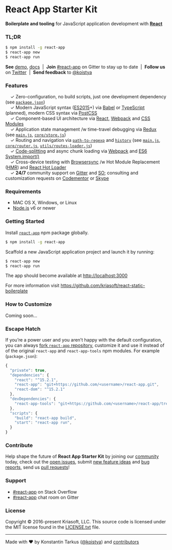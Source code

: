 # React App Starter Kit

**Boilerplate and tooling** for JavaScript application development with **[React](https://facebook.github.io/react/)**

### TL;DR

```sh
$ npm install -g react-app
$ react-app new
$ react-app run
```

**See** [demo](https://rsb.kriasoft.com), [docs](https://github.com/kriasoft/react-static-boilerplate/tree/master/docs)
&nbsp;|&nbsp; **Join** [#react-app](https://gitter.im/kriasoft/react-app) on Gitter to stay up to date
&nbsp;|&nbsp; **Follow us** on [Twitter](https://twitter.com/ReactStarter)
&nbsp;|&nbsp; **Send feedback** to [@koistya](https://twitter.com/koistya)


### Features

&nbsp; &nbsp; ✓ Zero-configuration, no build scripts, just one development dependency (see [`package.json`](template/package.json))<br>
&nbsp; &nbsp; ✓ Modern JavaScript syntax ([ES2015](http://babeljs.io/docs/learn-es2015/)+) via [Babel](http://babeljs.io/) or [TypeScript](https://www.typescriptlang.org/) (planned), modern CSS syntax via [PostCSS](https://github.com/postcss/postcss)<br>
&nbsp; &nbsp; ✓ Component-based UI architecture via [React](http://facebook.github.io/react/), [Webpack](https://webpack.github.io/) and [CSS Modules](https://github.com/css-modules/css-modules)<br>
&nbsp; &nbsp; ✓ Application state management /w time-travel debugging via [Redux](http://redux.js.org/) (see [`main.js`](template/main.js), [`core/store.js`](template/core/store.js))<br>
&nbsp; &nbsp; ✓ Routing and navigation via [`path-to-regexp`](https://github.com/pillarjs/path-to-regexp) and [`history`](https://github.com/mjackson/history) (see [`main.js`](template/main.js), [`core/router.js`](template/core/router.js), [`utils/routes-loader.js`](template/utils/routes-loader.js))<br>
&nbsp; &nbsp; ✓ [Code-splitting](https://github.com/webpack/docs/wiki/code-splitting) and async chunk loading via [Webpack](https://webpack.github.io/) and [ES6 System.import()](http://www.2ality.com/2014/09/es6-modules-final.html)<br>
&nbsp; &nbsp; ✓ Cross-device testing with [Browsersync](https://browsersync.io/) /w Hot Module Replacement ([HMR](https://webpack.github.io/docs/hot-module-replacement.html)) and [React Hot Loader](http://gaearon.github.io/react-hot-loader/)<br>
&nbsp; &nbsp; ✓ **24/7** community support on [Gitter](https://gitter.im/kriasoft/react-app) and [SO](http://stackoverflow.com/questions/tagged/react-app); consulting and customization requests on [Codementor](https://www.codementor.io/koistya) or [Skype](http://hatscripts.com/addskype?koistya)<br>


### Requirements

* MAC OS X, Windows, or Linux
* [Node.js](https://nodejs.org) v6 or newer


### Getting Started

Install [`react-app`](https://www.npmjs.com/package/react-app) npm package globally. 

```sh
$ npm install -g react-app
```

Scaffold a new JavaScript application project and launch it by running:

```sh
$ react-app new
$ react-app run
```

The app should become available at [http://localhost:3000](http://localhost:3000)

For more information visit https://github.com/kriasoft/react-static-boilerplate


### How to Customize

Coming soon...


### Escape Hatch

If you’re a power user and you aren’t happy with the default configuration, you can always
[fork `react-app` repository](https://github.com/kriasoft/react-app/fork), customize it and use it
instead of of the original `react-app` and `react-app-tools` npm modules. For example
(`package.json`):

```js
{
  "private": true,
  "dependencies": {
    "react": "^15.2.1",
    "react-app": "git+https://github.com/<username>/react-app.git",
    "react-dom": "^15.2.1"
  },
  "devDependencies": {
    "react-app-tools": "git+https://github.com/<username>/react-app/tree/master/tools",
  },
  "scripts": {
    "build": "react-app build",
    "start": "react-app run",
  }
}
```


### Contribute

Help shape the future of **React App Starter Kit** by joining our [community](https://gitter.im/kriasoft/react-app)
today, check out the [open issues](https://github.com/kriasoft/react-app/issues), submit [new
feature ideas](https://github.com/kriasoft/react-app/issues/new?labels=enhancement) and [bug
reports](https://github.com/kriasoft/react-app/issues/new?labels=bug), send us [pull
requests](CONTRIBUTING.md#pull-requests)!


### Support

* [#react-app](http://stackoverflow.com/questions/tagged/react-app) on Stack Overflow
* [#react-app](https://gitter.im/kriasoft/react-app) chat room on Gitter


### License

Copyright © 2016-present Kriasoft, LLC. This source code is licensed under the MIT license found in
the [LICENSE.txt](https://github.com/kriasoft/react-app/blob/master/LICENSE.txt) file.


---
Made with ♥ by Konstantin Tarkus ([@koistya](https://twitter.com/koistya)) and [contributors](https://github.com/kriasoft/react-app/graphs/contributors)
